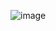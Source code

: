 ![image](https://github.com/ronakpanchalk9/ecommerce_dashboard/assets/75179003/af150fed-840d-4502-bdef-7be5f448acc8)
